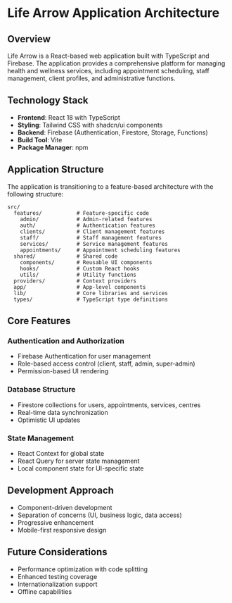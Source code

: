 # Life Arrow Application Architecture

## Overview

Life Arrow is a React-based web application built with TypeScript and Firebase. The application provides a comprehensive platform for managing health and wellness services, including appointment scheduling, staff management, client profiles, and administrative functions.

## Technology Stack

- **Frontend**: React 18 with TypeScript
- **Styling**: Tailwind CSS with shadcn/ui components
- **Backend**: Firebase (Authentication, Firestore, Storage, Functions)
- **Build Tool**: Vite
- **Package Manager**: npm

## Application Structure

The application is transitioning to a feature-based architecture with the following structure:

```
src/
  features/           # Feature-specific code
    admin/            # Admin-related features
    auth/             # Authentication features
    clients/          # Client management features
    staff/            # Staff management features
    services/         # Service management features
    appointments/     # Appointment scheduling features
  shared/             # Shared code
    components/       # Reusable UI components
    hooks/            # Custom React hooks
    utils/            # Utility functions
  providers/          # Context providers
  app/                # App-level components
  lib/                # Core libraries and services
  types/              # TypeScript type definitions
```

## Core Features

### Authentication and Authorization

- Firebase Authentication for user management
- Role-based access control (client, staff, admin, super-admin)
- Permission-based UI rendering

### Database Structure

- Firestore collections for users, appointments, services, centres
- Real-time data synchronization
- Optimistic UI updates

### State Management

- React Context for global state
- React Query for server state management
- Local component state for UI-specific state

## Development Approach

- Component-driven development
- Separation of concerns (UI, business logic, data access)
- Progressive enhancement
- Mobile-first responsive design

## Future Considerations

- Performance optimization with code splitting
- Enhanced testing coverage
- Internationalization support
- Offline capabilities
